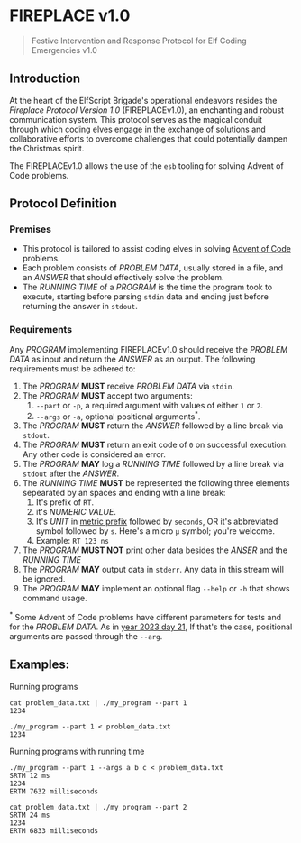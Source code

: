 # FIREPLACE v1.0
> Festive Intervention and Response Protocol for Elf Coding Emergencies v1.0

## Introduction
At the heart of the ElfScript Brigade's operational endeavors resides the _Fireplace Protocol Version 1.0_ (FIREPLACEv1.0), an enchanting and robust communication system. This protocol serves as the magical conduit through which coding elves engage in the exchange of solutions and collaborative efforts to overcome challenges that could potentially dampen the Christmas spirit.

The FIREPLACEv1.0 allows the use of the `esb` tooling for solving Advent of Code problems.

## Protocol Definition
### Premises
* This protocol is tailored to assist coding elves in solving [Advent of Code](https://adventofcode.com/) problems.
* Each problem consists of _PROBLEM DATA_, usually stored in a file, and an _ANSWER_ that should effectively solve the problem.
* The _RUNNING TIME_ of a _PROGRAM_  is the time the program took to execute, starting before parsing `stdin` data and ending just before returning the answer in `stdout`.

### Requirements
Any _PROGRAM_ implementing FIREPLACEv1.0 should receive the _PROBLEM DATA_ as input and return the _ANSWER_ as an output. The following requirements must be adhered to:

1. The _PROGRAM_ **MUST** receive _PROBLEM DATA_ via `stdin`.
1. The _PROGRAM_ **MUST** accept two arguments:
    1. `--part` or `-p`, a required argument with values of either `1` or `2`.
    1. `--args` or `-a`, optional positional arguments<sup>*</sup>.
1. The _PROGRAM_ **MUST** return the _ANSWER_ followed by a line break via `stdout`.
1. The _PROGRAM_ **MUST** return an exit code of `0` on successful execution. Any other code is considered an error.
1. The _PROGRAM_ **MAY** log a _RUNNING TIME_ followed by a line break via `stdout` after the _ANSWER_.
1. The _RUNNING TIME_ **MUST** be represented the following three elements sepearated by an spaces and ending with a line break:
    1. It's prefix of `RT`.
    1. it's _NUMERIC VALUE_.
    1. It's _UNIT_ in [metric prefix](https://en.wikipedia.org/wiki/Metric_prefix) followed by `seconds`, OR it's abbreviated symbol followed by `s`. Here's a micro `μ` symbol; you're welcome.
    1. Example: `RT 123 ns`
1. The _PROGRAM_ **MUST NOT** print other data besides the _ANSER_ and the _RUNNING TIME_
1. The _PROGRAM_ **MAY** output data in `stderr`. Any data in this stream will be ignored.
1. The _PROGRAM_ **MAY** implement an optional flag `--help` or `-h` that shows command usage.

<sup>*</sup> Some Advent of Code problems have different parameters for tests and for the _PROBLEM DATA_. As in [year 2023 day 21](https://adventofcode.com/2023/day/21), If that's the case, positional arguments are passed through the `--arg`.

## Examples:

Running programs

```shell
cat problem_data.txt | ./my_program --part 1
1234
```

```shell
./my_program --part 1 < problem_data.txt
1234
```

Running programs with running time
```shell
./my_program --part 1 --args a b c < problem_data.txt
SRTM 12 ms
1234
ERTM 7632 milliseconds
```
```shell
cat problem_data.txt | ./my_program --part 2
SRTM 24 ms
1234
ERTM 6833 milliseconds
```
